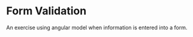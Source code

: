 Form Validation
===============

An exercise using angular model when information is entered into a form.